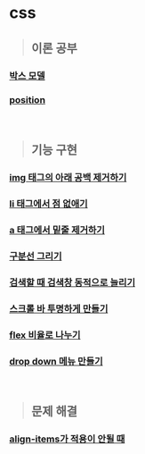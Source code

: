 # css
> ## 이론 공부 
### [박스 모델](https://github.com/ka0824/css/blob/main/theory/box_model.md)
### [position](https://github.com/ka0824/css/blob/main/theory/position.md)

<br />


> ## 기능 구현
### [img 태그의 아래 공백 제거하기](https://github.com/ka0824/css/blob/main/feat/img_blank.md)
### [li 태그에서 점 없애기](https://github.com/ka0824/css/blob/main/feat/li_no_dot.md)
### [a 태그에서 밑줄 제거하기](https://github.com/ka0824/css/blob/main/feat/a_no_underline.md)
### [구분선 그리기](https://github.com/ka0824/css/blob/main/feat/contour.md)
### [검색할 때 검색창 동적으로 늘리기](https://github.com/ka0824/css/blob/main/feat/extend_search_box.md)
### [스크롤 바 투명하게 만들기](https://github.com/ka0824/css/blob/main/feat/transparent_scroll_bar.md)
### [flex 비율로 나누기](https://github.com/ka0824/css/blob/main/feat/flex_ratio.md)
### [drop down 메뉴 만들기](https://github.com/ka0824/css/blob/main/feat/drop_down.md)

<br />

> ## 문제 해결
### [align-items가 적용이 안될 때](https://github.com/ka0824/css/blob/main/trouble/not_working_alignitems.md)
